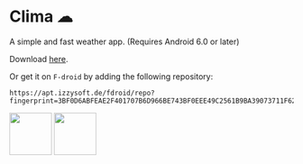 # Clima ☁
A simple and fast weather app. (Requires Android 6.0 or later)

Download [here](https://github.com/PrestoSole/clima/releases).

Or get it on `F-droid` by adding the following repository: 

```
https://apt.izzysoft.de/fdroid/repo?fingerprint=3BF0D6ABFEAE2F401707B6D966BE743BF0EEE49C2561B9BA39073711F628937A
```
<img src="https://fdroid.gitlab.io/artwork/badge/get-it-on.png" height="75"> <img src="https://user-images.githubusercontent.com/47897195/103149136-d0852880-4777-11eb-81cb-4e51e43944d7.png" height="75">


